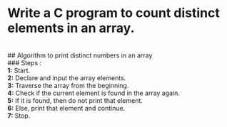 # Write a C program to count distinct elements in an array.
<br>
## Algorithm to print distinct numbers in an array
<br>
### Steps :
<br>
<b>1:</b> Start.<br>
<b>2:</b> Declare and input the array elements.<br>
<b>3:</b> Traverse the array from the beginning.<br>
<b>4:</b> Check if the current element is found in the array again.<br>
<b>5:</b> If it is found, then do not print that element.<br>
<b>6:</b> Else, print that element and continue.<br>
<b>7:</b> Stop.<br>